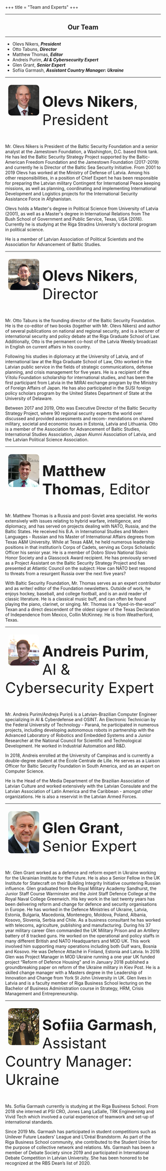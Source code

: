 +++
title = "Team and Experts"
+++

<hr />
<h2 style="text-align: center">Our Team</h2>
<hr />

- Olevs Nikers, _**President**_
- Otto Tabuns, _**Director**_
- Matthew Thomas, _**Editor**_
- Andreis Purim, _**AI & Cybersecurity Expert**_ 
- Glen Grant, _**Senior Expert**_
- Sofiia Garmash, _**Assistant Country Manager: Ukraine**_

---

<img src="../images/team/olev.jpg" alt="Olev Nikers" style="width:100px; border-radius:10px; float: left; margin: 10px"/>

<p style="font-size: 3rem;"><b>Olevs Nikers</b>, President</p>

Mr. Olevs Nikers is President of the Baltic Security Foundation and a senior analyst at the Jamestown Foundation, a Washington, D.C. based think tank. He has led the Baltic Security Strategy Project supported by the Baltic-American Freedom Foundation and the Jamestown Foundation (2017-2019) and currently he is Director of the Baltic Sea Security Initiative. From 2001 to 2019 Olevs has worked at the Ministry of Defense of Latvia. Among his other responsibilities, in a position 
of Chief Expert he has been responsible for preparing the Latvian military Contingent for International Peace keeping missions, as well as planning, coordinating and implementing International Development and Logistics projects for the International Security Assistance Force in Afghanistan.

Olevs holds a Master's degree in Political Science from University of Latvia (2001), as well as a Master's degree in International Relations from The Bush School of Government and Public Service, Texas, USA (2016). Currently he is studying at the Riga Stradins University's doctoral program in political science.

He is a member of Latvian Association of Political Scientists and the Association for Advancement of Baltic Studies.

---

<img src="../images/team/otto_squared.jpg" alt="Otto Tabuns" style="width:100px; border-radius:10px; float: left; margin: 10px"/>

<p style="font-size: 3rem;"><b>Olevs Nikers</b>, Director</p>

Mr. Otto Tabuns is the founding director of the Baltic Security Foundation. He is the co-editor of two books (together with Mr. Olevs Nikers) and author of several publications on national and regional security, and is a lecturer of international security and policy debate at the Riga Graduate School of Law. Additionally, Otto is the permanent co-host of the Latvia Weekly broadcast in English on current affairs in his country.

Following his studies in diplomacy at the University of Latvia, and of international law at the Riga Graduate School of Law, Otto worked in the Latvian public service in the fields of strategic communications, defense planning, and crisis management for five years. He is a recipient of the Vītolu Foundation scholarship for international studies, and has been the first participant from Latvia in the MIRAI exchange program by the Ministry of Foreign Affairs of Japan. He has also participated in the SUSI foreign policy scholars program by the United States Department of State at the University of Delaware. 

Between 2017 and 2019, Otto was Executive Director of the Baltic Security Strategy Project, where 90 regional security experts the world over discussed and provided assessments and recom- mendations on shared military, societal and economic issues in Estonia, Latvia and Lithuania. Otto is a member of the Association for Advancement of Baltic Studies, International Studies Association, Japan Alumni Association of Latvia, and the Latvian Political Science Association. 

-----------

<img src="../images/team/matthew.jpg" alt="Matthew Thomas" style="width:100px; border-radius:10px; float: left; margin: 10px"/>

<p style="font-size: 3rem;"><b>Matthew Thomas</b>, Editor</p>

Mr. Matthew Thomas is a Russia and post-Soviet area specialist. He works extensively with issues relating to hybrid warfare, intelligence, and diplomacy, and has served on projects dealing with NATO, Russia, and the Baltic States. He received his B.A. in International Studies and Modern Languages - Russian and his Master of International Affairs degrees from Texas A&M University. While at Texas A&M, he held numerous leadership positions in that institution’s Corps of Cadets, serving as Corps Scholastic Officer his senior year. He is a member of Dobro Slovo National Slavic Honor Society and a Glasscock Award recipient. He has previously served as a Project Assistant on the Baltic Security Strategy Project and has presented at Atlantic Council on the subject: How can NATO best respond to threats from a resurgent Russia over the next five years? 

With Baltic Security Foundation, Mr. Thomas serves as an expert contributor and as writer/ editor of the Foundation newsletters. Outside of work, he enjoys hockey, baseball, and college football, and is an avid reader of classic literature. He is a classical music buff, and can often be found playing the piano, clarinet, or singing. Mr. Thomas is a “dyed-in-the-wool” Texan and a direct descendent of the oldest signer of the Texas Declaration of Independence from Mexico, Collin McKinney. He is from Weatherford, Texas. 

-----------

<img src="../images/team/andreis.jpg" alt="Andreis Purim" style="width:100px; border-radius:10px; float: left; margin: 10px"/>

<p style="font-size: 3rem;"><b>Andreis Purim</b>, AI & Cybersecurity Expert</p>

Mr. Andreis Purim/Andrejs Puriņš is a Latvian-Brazilian Computer Engineer specializing in AI & Cyberdefense and OSINT. An Electronic Technician by the Federal University of Technology - Paraná, he participated in numerous projects, including developing autonomous robots in partnership with the Advanced Laboratory of Robotics and Embedded Systems and a Junior Researcher at the National Council for Scientific and Technological Development. He worked in Industrial Automation and R&D.

In 2018, Andreis enrolled at the University of Campinas and is currently a double-degree student at the École Centrale de Lille. He serves as a Liaison Officer for Baltic Security Foundation in South America, and as an expert on Computer Science.

He is the Head of the Media Department of the Brazilian Association of Latvian Culture and worked extensively with the Latvian Consulate and the Latvian Association of Latin America and the Caribbean - amongst other organizations. He is also a reservist in the Latvian Armed Forces.

-----------

<img src="../images/team/glengrant.jpg" alt="Glen Grant" style="width:100px; border-radius:10px; float: left; margin: 10px"/>

<p style="font-size: 3rem;"><b>Glen Grant</b>, Senior Expert</p>

Mr. Glen Grant worked as a defence and reform expert in Ukraine working for the Ukrainian Institute for the Future. He is also a Senior Fellow in the UK Institute for Statecraft on their Building Integrity Initiative countering Russian influence. Glen graduated from the Royal Military Academy Sandhurst, the Junior Staff Course Warminster and the Joint Staff Defence College at the Royal Naval College Greenwich. His key work in the last twenty years has been delivering reform and change for defence and security organisations in Europe. He has worked in the Defence Ministries of Ukraine, Latvia, Estonia, Bulgaria, Macedonia, Montenegro, Moldova, Poland, Albania, Kosovo, Slovenia, Serbia and Chile.  As a business consultant he has worked with telecoms, agriculture, publishing and manufacturing. During his 37 year military career Glen commanded the UK Military Prison and an Artillery battery of 8 tracked guns. He worked on the operational and policy staffs in many different British and NATO Headquarters and MOD UK. This work involved him supporting many operations including both Gulf wars, Bosnia and Kosovo. He was Defence Attaché in Finland, Estonia and Latvia. In 2016 Glen was Project Manager in MOD Ukraine running a one year UK funded project “Reform of Defence Housing” and in January 2018 published a groundbreaking paper on reform of the Ukraine military in Kiev Post. He is a skilled change manager with a Masters degree in the Leadership of Innovation and Change from York St John University in UK.  Glen lives in Latvia and is a faculty member of Riga Business School lecturing on the Bachelor of Business Administration course in Strategy, HRM, Crisis Management and Entrepreneurship.

-----------

<img src="../images/team/sofiia.jpg" alt="Sofiia Garmash" style="width:100px; border-radius:10px; float: left; margin: 10px"/>  

<p style="font-size: 3rem;"><b>Sofiia Garmash</b>, Assistant Country Manager: Ukraine</p>

Ms. Sofiia Garmash currently is studying at the Riga Business School. From 2018 she interned at PSI CRO, Jones Lang LaSalle, TRK Engineerintg and Vivid Tech which involved a curial experience of teamwork and set-up of international standards.

Since 2019 Ms. Garmash has participated in student competitions such as Unilever Future Leaders’ League and L’Oréal Brandstorm. As part of the Riga Business School community, she contributed to the Student Union for the purpose of collective network and relations. Ms. Garmash has been a member of Debate Society since 2019 and participated in International Debate Competition in Latvian University. She has been honored to be recognized at the RBS Dean’s list of 2020.
